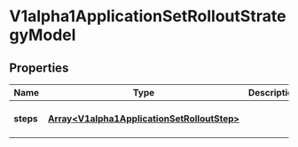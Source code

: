 # V1alpha1ApplicationSetRolloutStrategyModel

## Properties

Name | Type | Description | Notes
------------ | ------------- | ------------- | -------------
**steps** | [**Array&lt;V1alpha1ApplicationSetRolloutStep&gt;**](V1alpha1ApplicationSetRolloutStep.md) |  | [optional] [default to undefined]



